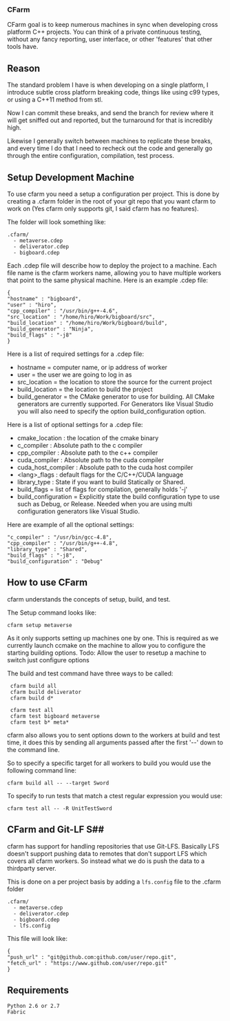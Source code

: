 ### CFarm ###

CFarm goal is to keep numerous machines in sync when developing cross platform
C++ projects. You can think of a private continuous testing, without any fancy
reporting, user interface, or other 'features' that other tools have.


## Reason ##

The standard problem I have is when developing on a single platform,
I introduce subtle cross platform breaking code, things like using
c99 types, or using a C++11 method from stl.

Now I can commit these breaks, and send the branch for review where
it will get sniffed out and reported, but the turnaround for that is
incredibly high.

Likewise I generally switch between machines to replicate these breaks,
and every time I do that I need to recheck out the code and generally go
through the entire configuration, compilation, test process.


## Setup Development Machine ##

To use cfarm you need a setup a configuration per project. This is
done by creating a .cfarm folder in the root of your git repo that
you want cfarm to work on (Yes cfarm only supports git, I said cfarm
has no features).

The folder will look something like:

```
.cfarm/
  - metaverse.cdep
  - deliverator.cdep
  - bigboard.cdep
```

Each .cdep file will describe how to deploy the project to a machine.
Each file name is the cfarm workers name, allowing you to have multiple workers
that point to the same physical machine. Here is an example .cdep file:

```
{
"hostname" : "bigboard",
"user" : "hiro",
"cpp_compiler" : "/usr/bin/g++-4.6",
"src_location" : "/home/hiro/Work/bigboard/src",
"build_location" : "/home/hiro/Work/bigboard/build",
"build_generator" : "Ninja",
"build_flags" : "-j8"
}
```

Here is a list of required settings for a .cdep file:
- hostname = computer name, or ip address of worker
- user = the user we are going to log in as
- src_location = the location to store the source for the current project
- build_location = the location to build the project
- build_generator = the CMake generator to use for building.
All CMake generators are currently supported. For Generators like Visual Studio
you will also need to specify the option build_configuration option.

Here is a list of optional settings for a .cdep file:
- cmake_location : the location of the cmake binary
- c_compiler : Absolute path to the c compiler
- cpp_compiler : Absolute path to the c++ compiler
- cuda_compiler : Absolute path to the cuda compiler
- cuda_host_compiler : Absolute path to the cuda host compiler
- \<lang\>_flags : default flags for the C/C++/CUDA language
- library_type : State if you want to build Statically or Shared.
- build_flags = list of flags for compilation, generally holds '-j<N>'
- build_configuration = Explicitly state the build configuration type
to use such as Debug, or Release. Needed when you are using multi
configuration generators like Visual Studio.

Here are example of all the optional settings:

```
"c_compiler" : "/usr/bin/gcc-4.8",
"cpp_compiler" : "/usr/bin/g++-4.8",
"library_type" : "Shared",
"build_flags" : "-j8",
"build_configuration" : "Debug"
```

## How to use CFarm ##

cfarm understands the concepts of setup, build, and test.

The Setup command looks like:

```
cfarm setup metaverse
```

As it only supports setting up machines one by one. This is required as we
currently launch ccmake on the machine to allow you to configure the starting
building options. Todo: Allow the user to resetup a machine to switch just
configure options

The build and test command have three ways to be called:

```
 cfarm build all
 cfarm build deliverator
 cfarm build d*

 cfarm test all
 cfarm test bigboard metaverse
 cfarm test b* meta*

```

cfarm also allows you to sent options down to the workers at build
and test time, it does this by sending all arguments passed after the
first '--' down to the command line.

So to specify a specific target for all workers to build you would use the
following command line:

```
cfarm build all -- --target Sword
```

To specify to run tests that match a ctest regular expression you would
use:

```
cfarm test all -- -R UnitTestSword
```

## CFarm and Git-LF S##

cfarm has support for handling repositories that use Git-LFS. Basically
LFS doesn't support pushing data to remotes that don't support LFS which
covers all cfarm workers. So instead what we do is push the data to a
thirdparty server.

This is done on a per project basis by adding a ``lfs.config`` file to
the .cfarm folder

```
.cfarm/
  - metaverse.cdep
  - deliverator.cdep
  - bigboard.cdep
  - lfs.config
```

This file will look like:

```
{
"push_url" : "git@github.com:github.com/user/repo.git",
"fetch_url" : "https://www.github.com/user/repo.git"
}
```

## Requirements ##

```
Python 2.6 or 2.7
Fabric
```

